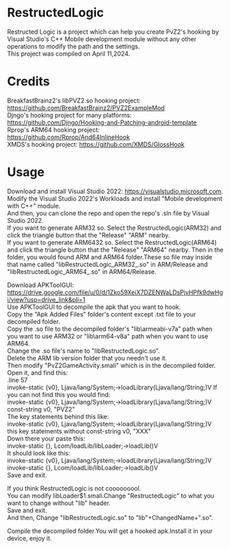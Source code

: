 # RestructedLogic  
Restructed Logic is a project which can help you create PvZ2's hooking by Visual Studio's C++ Mobile development module without any other operations to modify the path and the settings.  
This project was compiled on April 11,2024.
# Credits  
BreakfastBrainz2's libPVZ2.so hooking project: https://github.com/BreakfastBrainz2/PVZ2ExampleMod  
Djngo's hooking project for many platforms: https://github.com/Djngo/Hooking-and-Patching-android-template  
Rprop's ARM64 hooking project: https://github.com/Rprop/And64InlineHook  
XMDS's hooking project: https://github.com/XMDS/GlossHook  
# Usage  
Download and install Visual Studio 2022: https://visualstudio.microsoft.com.  
Modify the Visual Studio 2022's Workloads and install "Mobile development with C++" module.  
And then, you can clone the repo and open the repo's .sln file by Visual Studio 2022.  
If you want to generate ARM32 so. Select the RestructedLogic(ARM32) and click the triangle button that the "Release" "ARM" nearby.  
If you want to generate ARM6432 so. Select the RestructedLogic(ARM64) and click the triangle button that the "Release" "ARM64" nearby. 
Then in the folder, you would found ARM and ARM64 folder.These so file may inside that name called "libRestructedLogic_ARM32_.so" in ARM/Release and "libRestructedLogic_ARM64_.so" in ARM64/Release.  

Download APKToolGUI: https://drive.google.com/file/u/0/d/1Zko59XeiX7DZENWaLDsPjvHPfk9dwHgi/view?usp=drive_link&pli=1  
Use APKToolGUI to decompile the apk that you want to hook.  
Copy the "Apk Added Files" folder's content except .txt file to your decompiled folder.  
Copy the .so file to the decompiled folder's "lib\armeabi-v7a" path when you want to use ARM32 or "lib\arm64-v8a" path when you want to use ARM64.  
Change the .so file's name to "libRestructedLogic.so".  
Delete the ARM lib version folder that you needn't use it.  
Then modify "PvZ2GameActivity.smali" which is in the decompiled folder.
Open it, and find this:  
    .line 57  
    invoke-static {v0}, Ljava/lang/System;->loadLibrary(Ljava/lang/String;)V 
If you can not find this you would find:  
    invoke-static {v0}, Ljava/lang/System;->loadLibrary(Ljava/lang/String;)V  
    const-string v0, "PVZ2"  
The key statements behind this like:  
invoke-static {v0}, Ljava/lang/System;->loadLibrary(Ljava/lang/String;)V  
this key statements without const-string v0, "XXX"  
Down there your paste this:  
    invoke-static {}, Lcom/loadLib/libLoader;->loadLib()V  
It should look like this:  
invoke-static {v0}, Ljava/lang/System;->loadLibrary(Ljava/lang/String;)V   
invoke-static {}, Lcom/loadLib/libLoader;->loadLib()V  
Save and exit.  

If you think RestructedLogic is not cooooooool.  
You can modify libLoader$1.smali.Change "RestructedLogic" to what you want to change without "lib" header.  
Save and exit.  
And then, Change "libRestructedLogic.so" to "lib"+ChangedName+".so".  

Compile the decompiled folder.You will get a hooked apk.Install it in your device, enjoy it.
